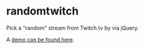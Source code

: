 randomtwitch
============

Pick a "random" stream from Twitch.tv by via jQuery.

A [demo can be found here](http://codepen.io/kvitsux/pen/DbarF).
